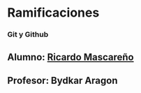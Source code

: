 # Ramificaciones

### Git y Github

## Alumno: [Ricardo Mascareño](https://github.com/Falconx94)

## Profesor: Bydkar Aragon
